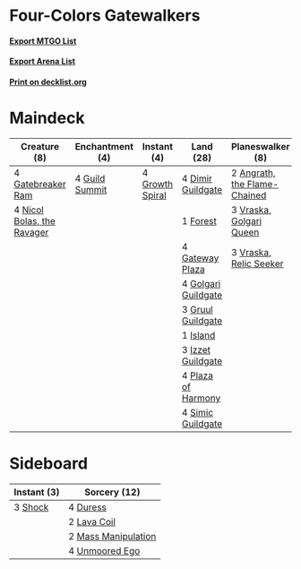 # Four-Colors Gatewalkers

#### [Export MTGO List](../collection/Four-Colors%20Gatewalkers/Four-Colors%20Gatewalkers.txt)
#### [Export Arena List](../collection/Four-Colors%20Gatewalkers/Four-Colors%20Gatewalkers_arena.txt)
#### [Print on decklist.org](http://decklist.org/?deckmain=2%09Angrath,%20the%20Flame-Chained%0A4%09Dimir%20Guildgate%0A1%09Forest%0A4%09Gatebreaker%20Ram%0A4%09Gates%20Ablaze%0A4%09Gateway%20Plaza%0A4%09Golgari%20Guildgate%0A4%09Growth%20Spiral%0A3%09Gruul%20Guildgate%0A4%09Guild%20Summit%0A1%09Island%0A3%09Izzet%20Guildgate%0A4%09Nicol%20Bolas,%20the%20Ravager%0A4%09Plaza%20of%20Harmony%0A4%09Simic%20Guildgate%0A4%09Thought%20Erasure%0A3%09Vraska,%20Golgari%20Queen%0A3%09Vraska,%20Relic%20Seeker&deckside=4%09Duress%0A2%09Lava%20Coil%0A2%09Mass%20Manipulation%0A3%09Shock%0A4%09Unmoored%20Ego)
# Maindeck

|                                            Creature (8)                                             |                                     Enchantment (4)                                     |                                       Instant (4)                                        |                                          Land (28)                                           |                                           Planeswalker (8)                                            |                                        Sorcery (8)                                         |
|-----------------------------------------------------------------------------------------------------|-----------------------------------------------------------------------------------------|------------------------------------------------------------------------------------------|----------------------------------------------------------------------------------------------|-------------------------------------------------------------------------------------------------------|--------------------------------------------------------------------------------------------|
|4 [Gatebreaker Ram](http://gatherer.wizards.com/Pages/Card/Details.aspx?multiverseid=457270)         |4 [Guild Summit](http://gatherer.wizards.com/Pages/Card/Details.aspx?multiverseid=452791)|4 [Growth Spiral](http://gatherer.wizards.com/Pages/Card/Details.aspx?multiverseid=457322)|4 [Dimir Guildgate](http://gatherer.wizards.com/Pages/Card/Details.aspx?multiverseid=376306)  |2 [Angrath, the Flame-Chained](http://gatherer.wizards.com/Pages/Card/Details.aspx?multiverseid=439809)|4 [Gates Ablaze](http://gatherer.wizards.com/Pages/Card/Details.aspx?multiverseid=457246)   |
|4 [Nicol Bolas, the Ravager](http://gatherer.wizards.com/Pages/Card/Details.aspx?multiverseid=447354)|                                                                                         |                                                                                          |1 [Forest](http://gatherer.wizards.com/Pages/Card/Details.aspx?multiverseid=439860)           |3 [Vraska, Golgari Queen](http://gatherer.wizards.com/Pages/Card/Details.aspx?multiverseid=452963)     |4 [Thought Erasure](http://gatherer.wizards.com/Pages/Card/Details.aspx?multiverseid=452956)|
|                                                                                                     |                                                                                         |                                                                                          |4 [Gateway Plaza](http://gatherer.wizards.com/Pages/Card/Details.aspx?multiverseid=452997)    |3 [Vraska, Relic Seeker](http://gatherer.wizards.com/Pages/Card/Details.aspx?multiverseid=435388)      |                                                                                            |
|                                                                                                     |                                                                                         |                                                                                          |4 [Golgari Guildgate](http://gatherer.wizards.com/Pages/Card/Details.aspx?multiverseid=376351)|                                                                                                       |                                                                                            |
|                                                                                                     |                                                                                         |                                                                                          |3 [Gruul Guildgate](http://gatherer.wizards.com/Pages/Card/Details.aspx?multiverseid=376359)  |                                                                                                       |                                                                                            |
|                                                                                                     |                                                                                         |                                                                                          |1 [Island](http://gatherer.wizards.com/Pages/Card/Details.aspx?multiverseid=439857)           |                                                                                                       |                                                                                            |
|                                                                                                     |                                                                                         |                                                                                          |3 [Izzet Guildgate](http://gatherer.wizards.com/Pages/Card/Details.aspx?multiverseid=376378)  |                                                                                                       |                                                                                            |
|                                                                                                     |                                                                                         |                                                                                          |4 [Plaza of Harmony](http://gatherer.wizards.com/Pages/Card/Details.aspx?multiverseid=457398) |                                                                                                       |                                                                                            |
|                                                                                                     |                                                                                         |                                                                                          |4 [Simic Guildgate](http://gatherer.wizards.com/Pages/Card/Details.aspx?multiverseid=376500)  |                                                                                                       |                                                                                            |


# Sideboard

|                                   Instant (3)                                    |                                         Sorcery (12)                                         |
|----------------------------------------------------------------------------------|----------------------------------------------------------------------------------------------|
|3 [Shock](http://gatherer.wizards.com/Pages/Card/Details.aspx?multiverseid=129732)|4 [Duress](http://gatherer.wizards.com/Pages/Card/Details.aspx?multiverseid=14557)            |
|                                                                                  |2 [Lava Coil](http://gatherer.wizards.com/Pages/Card/Details.aspx?multiverseid=452858)        |
|                                                                                  |2 [Mass Manipulation](http://gatherer.wizards.com/Pages/Card/Details.aspx?multiverseid=457186)|
|                                                                                  |4 [Unmoored Ego](http://gatherer.wizards.com/Pages/Card/Details.aspx?multiverseid=452962)     |

